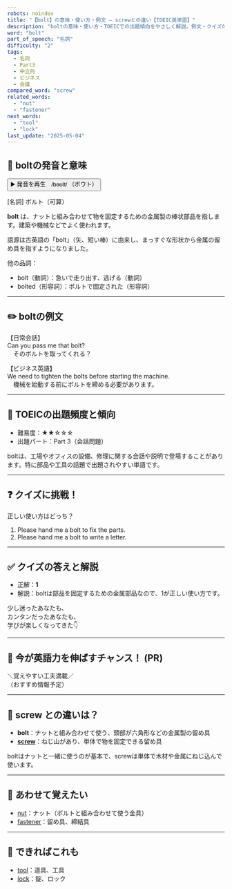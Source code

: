 ```yaml
---
robots: noindex
title: "【bolt】の意味・使い方・例文 ― screwとの違い【TOEIC英単語】"
description: "boltの意味・使い方・TOEICでの出題傾向をやさしく解説。例文・クイズ付きでscrewとの違いもわかりやすく学べます。"
word: "bolt"
part_of_speech: "名詞"
difficulty: "2"
tags:
  - 名詞
  - Part3
  - 中立的
  - ビジネス
  - 会議
compared_word: "screw"
related_words:
  - "nut"
  - "fastener"
next_words:
  - "tool"
  - "lock"
last_update: "2025-05-04"
---
```


## 🔰 boltの発音と意味

<button class="play-audio" onclick="playTTS('bolt')">
  <span class="play-audio-main">
    ▶️ 発音を再生　/bəʊlt/
  </span>
  <span class="play-audio-sub">
    （ボウト）
  </span>
</button>

[名詞] ボルト（可算）

**bolt** は、ナットと組み合わせて物を固定するための金属製の棒状部品を指します。建築や機械などでよく使われます。

語源は古英語の「bolt」（矢、短い棒）に由来し、まっすぐな形状から金属の留め具を指すようになりました。

他の品詞：  
- bolt（動詞）：急いで走り出す、逃げる（動詞）
- bolted（形容詞）：ボルトで固定された（形容詞）

---

## ✏️ boltの例文

【日常会話】  
Can you pass me that bolt?  
　そのボルトを取ってくれる？

【ビジネス英語】  
We need to tighten the bolts before starting the machine.  
　機械を始動する前にボルトを締める必要があります。

---

## 🎯 TOEICの出題頻度と傾向

- 難易度：★★☆☆☆
- 出題パート：Part 3（会話問題）

boltは、工場やオフィスの設備、修理に関する会話や説明で登場することがあります。特に部品や工具の話題で出題されやすい単語です。

---

## ❓ クイズに挑戦！

正しい使い方はどっち？

1. Please hand me a bolt to fix the parts.  
2. Please hand me a bolt to write a letter.

---

## ✅ クイズの答えと解説

- 正解：**1**
- 解説：boltは部品を固定するための金属部品なので、1が正しい使い方です。

少し迷ったあなたも、  
カンタンだったあなたも、  
学びが楽しくなってきた👇️

---

## 🚀 今が英語力を伸ばすチャンス！ (PR)

<div class="info-center">
＼覚えやすい工夫満載／<br>  
（おすすめ情報予定）
</div>

---

## 🤔  screw との違いは？

- **bolt**：ナットと組み合わせて使う、頭部が六角形などの金属製の留め具
- **[screw](/word/screw)**：ねじ山があり、単体で物を固定できる留め具

boltはナットと一緒に使うのが基本で、screwは単体で木材や金属にねじ込んで使います。

---

## 🧩 あわせて覚えたい

- [nut](/word/nut)：ナット（ボルトと組み合わせて使う金具）
- [fastener](/word/fastener)：留め具、締結具

---

## 📖 できればこれも

- [tool](/word/tool)：道具、工具
- [lock](/word/lock)：錠、ロック

<!-- cvid: aid43_bid29 -->
